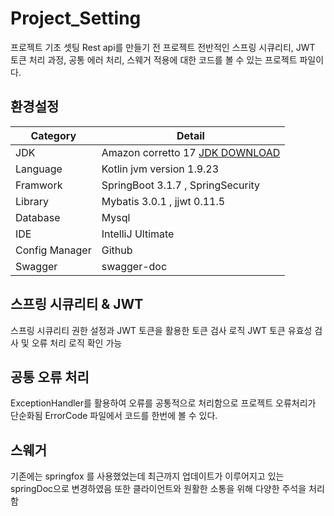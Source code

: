 # Project_Setting
프로젝트 기초 셋팅
Rest api를 만들기 전 프로젝트 전반적인 스프링 시큐리티, JWT 토큰 처리 과정, 공통 에러 처리, 스웨거 적용에 대한 코드를 볼 수 있는 프로젝트 파일이다.


## 환경설정 
Category | Detail
---- | ----
JDK | Amazon corretto 17 [JDK DOWNLOAD](https://docs.aws.amazon.com/corretto/latest/corretto-17-ug/downloads-list.html)
Language | Kotlin jvm version 1.9.23
Framwork | SpringBoot 3.1.7 , SpringSecurity
Library | Mybatis 3.0.1 , jjwt 0.11.5
Database | Mysql
IDE | IntelliJ Ultimate
Config Manager | Github
Swagger | swagger-doc

 

## 스프링 시큐리티 & JWT

스프링 시큐리티 권한 설정과 JWT 토큰을 활용한 토큰 검사 로직 
JWT 토큰 유효성 검사 및 오류 처리 로직 확인 가능

## 공통 오류 처리

ExceptionHandler를 활용하여 오류를 공통적으로 처리함으로 프로젝트 오류처리가 단순화됨
ErrorCode 파일에서 코드를 한번에 볼 수 있다.

## 스웨거

기존에는 springfox 를 사용했었는데 최근까지 업데이트가 이루어지고 있는 springDoc으로 변경하였음
또한 클라이언트와 원활한 소통을 위해 다양한 주석을 처리함



